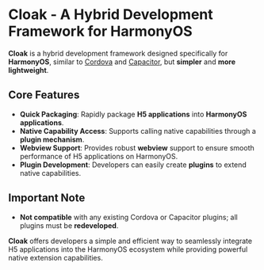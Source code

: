 # **Cloak** - A Hybrid Development Framework for HarmonyOS

**Cloak** is a hybrid development framework designed specifically for **HarmonyOS**, similar to [Cordova](https://cordova.apache.org/) and [Capacitor](https://capacitorjs.com/), but **simpler** and **more lightweight**.

## Core Features

- **Quick Packaging**: Rapidly package **H5 applications** into **HarmonyOS applications**.
- **Native Capability Access**: Supports calling native capabilities through a **plugin mechanism**.
- **Webview Support**: Provides robust **webview** support to ensure smooth performance of H5 applications on HarmonyOS.
- **Plugin Development**: Developers can easily create **plugins** to extend native capabilities.

## **Important Note**

- **Not compatible** with any existing Cordova or Capacitor plugins; all plugins must be **redeveloped**.

**Cloak** offers developers a simple and efficient way to seamlessly integrate H5 applications into the HarmonyOS ecosystem while providing powerful native extension capabilities.